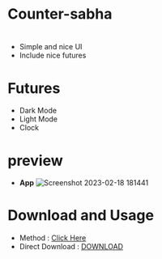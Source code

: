 # **Counter-sabha**
#
+ Simple and nice UI
+ Include nice futures

# Futures
+ Dark Mode 
+ Light Mode 
+ Clock 

# preview
+ **App** 
![Screenshot 2023-02-18 181441](https://user-images.githubusercontent.com/79978308/219873477-ef0a1ad6-d2b6-4cb1-b90f-1d7e981a94b4.jpg)

# Download and Usage
+ Method : [Click Here](https://github.com/AbodShah/counter-sabha/releases/tag/counter)
+ Direct Download : [DOWNLOAD](https://github.com/AbodShah/counter-sabha/releases/download/counter/counter.zip)
